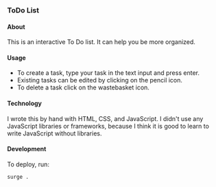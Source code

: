 ### ToDo List

#### About

This is an interactive To Do list. It can help you be more organized.

#### Usage

- To create a task, type your task in the text input and press enter.
- Existing tasks can be edited by clicking on the pencil icon.
- To delete a task click on the wastebasket icon.

#### Technology

I wrote this by hand with HTML, CSS, and JavaScript.
I didn't use any JavaScript libraries or frameworks, because I think it is good to learn to write JavaScript without libraries.

#### Development

To deploy, run:

```
surge .
```